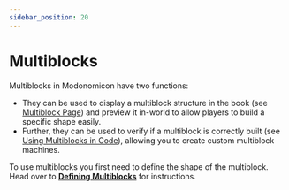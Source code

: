 ```yaml
---
sidebar_position: 20
---
```


# Multiblocks

Multiblocks in Modonomicon have two functions:
- They can be used to display a multiblock structure in the book (see [Multiblock Page](../basics/page-types/multiblock-page)) and preview it in-world to allow players to build a specific shape easily.
- Further, they can be used to verify if a multiblock is correctly built (see [Using Multiblocks in Code](using-multiblocks-in-code)), allowing you to create custom multiblock machines.

To use multiblocks you first need to define the shape of the multiblock. Head over to **[Defining Multiblocks](defining-multiblocks/defining-multiblocks.md)** for instructions.